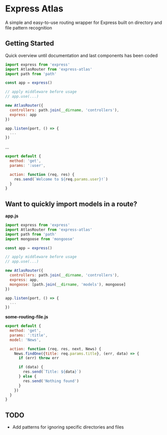 # Express Atlas

A simple and easy-to-use routing wrapper for Express built on directory and file pattern recognition

## Getting Started
Quick overview until documentation and last components has been coded

```javascript
import express from 'express'
import AtlasRouter from 'express-atlas'
import path from 'path'

const app = express()

// apply middleware before usage
// app.use(...)

new AtlasRouter({
  controllers: path.join(__dirname, 'controllers'),
  express: app
})

app.listen(port, () => {
  ...
})
```
...
```javascript
export default {
  method: 'get',
  params: ':user',

  action: function (req, res) {
    res.send(`Welcome to ${req.params.user}!`)
  }
}
```

## Want to quickly import models in a route?
**app.js**
```javascript
import express from 'express'
import AtlasRouter from 'express-atlas'
import path from 'path'
import mongoose from 'mongoose'

const app = express()

// apply middleware before usage
// app.use(...)

new AtlasRouter({
  controllers: path.join(__dirname, 'controllers'),
  express: app,
  mongoose: [path.join(__dirname, 'models'), mongoose]
})

app.listen(port, () => {
  ...
})
```

**some-routing-file.js**
```javascript
export default {
  method: 'get',
  params: ':title',
  model: 'News',

  action: function (req, res, next, News) {
    News.findOne({title: req.params.title}, (err, data) => {
      if (err) throw err

      if (data) {
        res.send(`Title: ${data}`)
      } else {
        res.send('Nothing found')
      }
    })
  }
}
```

## TODO
* Add patterns for ignoring specific directories and files
